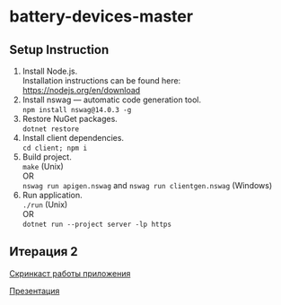 # battery-devices-master

## Setup Instruction 

1. Install Node.js. <br/>
   Installation instructions can be found here: https://nodejs.org/en/download
2. Install nswag — automatic code generation tool. <br/>
  `npm install nswag@14.0.3 -g`
3. Restore NuGet packages. <br/>
  `dotnet restore`
4. Install client dependencies. <br/>
  `cd client; npm i`
5. Build project. <br/>
  `make` (Unix) <br/> OR <br/> `nswag run apigen.nswag` and `nswag run clientgen.nswag` (Windows)
6. Run application. <br/>
  `./run` (Unix) <br/> OR <br/> `dotnet run --project server -lp https`

## Итерация 2

[Скринкаст работы приложения](https://drive.google.com/file/d/1P27lMn_53urH26l79JT_YdW_Vn4TxeT_/view?usp=sharing)

[Презентация](https://docs.google.com/presentation/d/1HEqx0hy5rIVZiJH80dui4qmq9hYMK1HpA-GMuQUQEFE/edit?usp=sharing)